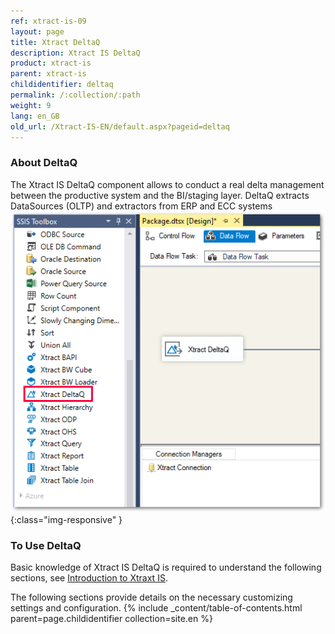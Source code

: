```yaml
---
ref: xtract-is-09
layout: page
title: Xtract DeltaQ
description: Xtract IS DeltaQ
product: xtract-is
parent: xtract-is
childidentifier: deltaq
permalink: /:collection/:path
weight: 9
lang: en_GB
old_url: /Xtract-IS-EN/default.aspx?pageid=deltaq
---
```

### About DeltaQ
The Xtract IS DeltaQ component allows to conduct a real delta management between the productive system and the BI/staging layer.
DeltaQ extracts DataSources (OLTP) and extractors from ERP and ECC systems 
![DeltaQ](/img/content/xis/xis_deltaq_overview.png){:class="img-responsive" }

### To Use DeltaQ
Basic knowledge of Xtract IS DeltaQ is required to understand the following sections, see [Introduction to Xtraxt IS](../introduction).

The following sections provide details on the necessary customizing settings and configuration.
{% include _content/table-of-contents.html parent=page.childidentifier collection=site.en %}

